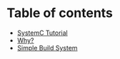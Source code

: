 # Table of contents

* [SystemC Tutorial](README.md)
* [Why?](why.md)
* [Simple Build System](simple-build-system.md)

